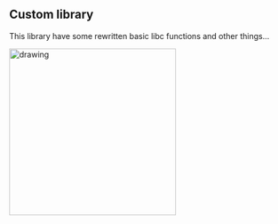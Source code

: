 ## Custom library

This library have some rewritten basic libc functions and other things...

<img src="https://pp.userapi.com/c855424/v855424851/28a5b/IP2zOXFHFaA.jpg" alt="drawing" width="300px" />
